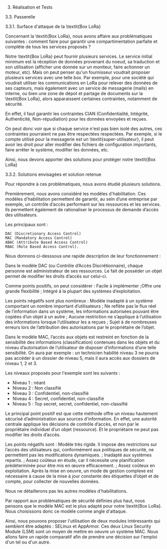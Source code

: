 3. Réalisation et Tests
       
3.3. Passerelle

3.3.1. Surface d'attaque de la \textit{Box LoRa}

Concernant la \textit{Box LoRa}, nous avons affaire aux problématiques suivantes : comment faire pour garantir une compartimentation parfaite et complète de tous les services proposés ? 

Notre \textit{Box LoRa} peut fournir plusieurs services. Le service initial minimum est la réception de données provenant du noeud, sa traduction et son utilisation (afficher une donnée sur un moniteur, faire actionner un moteur, etc). Mais on peut penser qu'un fournisseur voudrait proposer plusieurs services avec une telle box. Par exemple, pour une société qui voudrait utiliser les communications en LoRa pour relever des données de ses capteurs, mais également avec un service de messagerie (mails) en interne, ou bien une zone de dépot et partage de documents sur la \textit{Box LoRa}, alors apparaissent certaines contraintes, notamment de sécurité.

En effet, il faut garantir les contraintes CIAN (Confidentialité, Intégrité, Authenticité, Non-répudiation) pour les données envoyées et reçues.

On peut donc voir que si chaque service n'est pas bien isolé des autres, ces contraintes pourraient ne pas être respectées respectées. Par exemple, si le compte utilisé pour la messagerie est un \textit{super-utilisateur}, il peut avoir les droit pour aller modifier des fichiers de configuration importants, faire arrêter le système, modifier les données, etc.

Ainsi, nous devons apporter des solutions pour protéger notre \textit{Box LoRa}

3.3.2. Solutions envisagées et solution retenue

Pour répondre à ces problématiques, nous avons étudié plusieurs solutions. 

Premièrement, nous avons considéré les modèles d'habilitation. Ces modèles d’habilitation permettent de garantir, au sein d’une entreprise par exemple, un contrôle d’accès performant sur les ressources et les services. Ils permettent également de rationaliser le processus de demande d’accès des utilisateurs.

Les principaux sont : 

    DAC (Discretionary Access Control)
    MAC (Mandatory Access Control)
    ABAC (Attribute Based Access Control)
    RBAC (Role Based Access Control).

Nous donnons ci-desssous une rapide description de leur fonctionnement : 

Dans le modèle DAC (ou Contrôle d’Accès Discrétionnaire), chaque personne est administrateur de ses ressources. Le fait de posséder un objet permet de modifier les droits d’accès sur celui-ci. 

Comme points positifs, on peut considérer : Facile à implémenter ;Offre une grande flexibilité ; Intégré à la plupart des systèmes d’exploitation.

Les points négatifs sont plus nombreux : Modèle inadapté à un système comportant un nombre important d’utilisateurs ; Ne reflète pas le flux réel de l’information dans un système, les informations autorisées pouvant être copiées d’un objet à un autre ; Aucune restriction ne s’applique à l’utilisation des informations lorsque l’utilisateur les a reçues ; Sujet à de nombreuses erreurs lors de l’attribution des autorisations par le propriétaire de l’objet.


Dans le modèle MAC, l’accès aux objets est restreint en fonction de la sensibilité des informations (classification) contenues dans les objets et du niveau d’autorisation de l’utilisateur de disposer d’informations d’une telle sensibilité. 
On aura par exemple : un technicien habilité niveau 3 ne pourra pas accéder à un dossier de niveau 5, mais il aura accès aux dossiers de niveau 1, 2 et 3.

Les niveaux proposés pour l'exemple sont les suivants : 

- Niveau 1 : néant
- Niveau 2 : Non classifié
- Niveau 3 : Confidentiel, non-classifié
- Niveau 4 : Secret, confidentiel, non-classifié
- Niveau 5 : Top secret, secret, confidentiel, non-classifié

Le principal point positif est que cette méthode offre un niveau hautement sécurisé d’administration aux sources d’information. En effet, une autorité centrale applique les décisions de contrôle d’accès, et non par le propriétaire individuel d’un objet (ressource). Et le propriétaire ne peut pas modifier les droits d’accès. 

Les points négatifs sont : Modèle très rigide. Il impose des restrictions sur l’accès des utilisateurs qui, conformément aux politiques de sécurité, ne permettent pas les modifications dynamiques. ; Inadapté aux systèmes repartis. ; Assez coûteux en étude, car il nécessite une planification prédéterminée pour être mis en œuvre efficacement. ; Assez coûteux en exploitation. Après la mise en oeuvre, un mode de gestion complexe est nécessaire à cause de la mise à jour constante des étiquettes d’objet et de compte, pour collecter de nouvelles données.

Nous ne détaillerons pas les autres modèles d'habilitations.

Par rapport aux problématiques de sécurité définies plus haut, nous pensons que le modèle MAC est le plus adapté pour notre \textit{Box LoRa}. Nous choisissons donc ce modèle comme angle d'attaque.

Ainsi, nous pouvons proposer l'utilisation de deux modules intéressants qui semblent être adaptés : SELinux et AppArmor.
Ces deux Linux Security Module (LSM) sont un moyen de mettre en oeuvre un système MAC. Nous allons faire un rapide comparatif afin de prendre une décision sur l'emploi d'un tel ou d'un autre.

